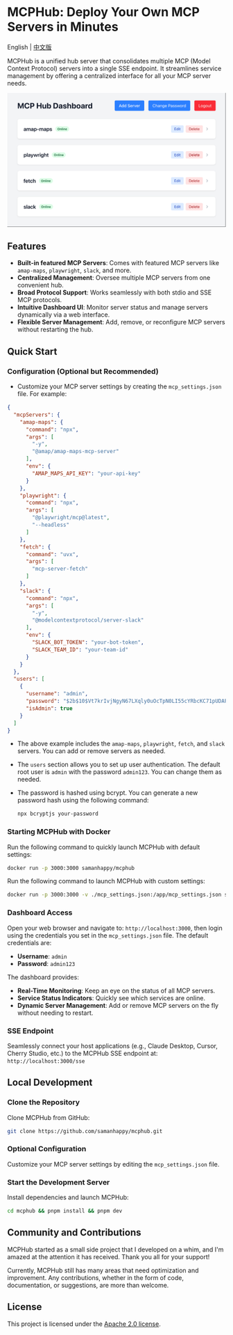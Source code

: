 # MCPHub: Deploy Your Own MCP Servers in Minutes

English | [中文版](README.zh.md)

MCPHub is a unified hub server that consolidates multiple MCP (Model Context Protocol) servers into a single SSE endpoint. It streamlines service management by offering a centralized interface for all your MCP server needs.

![Dashboard Preview](assets/dashboard.png)

## Features

- **Built-in featured MCP Servers**: Comes with featured MCP servers like `amap-maps`, `playwright`, `slack`, and more.
- **Centralized Management**: Oversee multiple MCP servers from one convenient hub.
- **Broad Protocol Support**: Works seamlessly with both stdio and SSE MCP protocols.
- **Intuitive Dashboard UI**: Monitor server status and manage servers dynamically via a web interface.
- **Flexible Server Management**: Add, remove, or reconfigure MCP servers without restarting the hub.

## Quick Start

### Configuration (Optional but Recommended)

- Customize your MCP server settings by creating the `mcp_settings.json` file. For example:
```json
{
  "mcpServers": {
    "amap-maps": {
      "command": "npx",
      "args": [
        "-y",
        "@amap/amap-maps-mcp-server"
      ],
      "env": {
        "AMAP_MAPS_API_KEY": "your-api-key"
      }
    },
    "playwright": {
      "command": "npx",
      "args": [
        "@playwright/mcp@latest",
        "--headless"
      ]
    },
    "fetch": {
      "command": "uvx",
      "args": [
        "mcp-server-fetch"
      ]
    },
    "slack": {
      "command": "npx",
      "args": [
        "-y",
        "@modelcontextprotocol/server-slack"
      ],
      "env": {
        "SLACK_BOT_TOKEN": "your-bot-token",
        "SLACK_TEAM_ID": "your-team-id"
      }
    }
  },
  "users": [
    {
      "username": "admin",
      "password": "$2b$10$Vt7krIvjNgyN67LXqly0uOcTpN0LI55cYRbcKC71pUDAP0nJ7RPa.",
      "isAdmin": true
    }
  ]
}
```

- The above example includes the `amap-maps`, `playwright`, `fetch`, and `slack` servers. You can add or remove servers as needed.
- The `users` section allows you to set up user authentication. The default root user is `admin` with the password `admin123`. You can change them as needed.
- The password is hashed using bcrypt. You can generate a new password hash using the following command:

  ```bash
  npx bcryptjs your-password
  ```

### Starting MCPHub with Docker

Run the following command to quickly launch MCPHub with default settings:

```bash
docker run -p 3000:3000 samanhappy/mcphub
```

Run the following command to launch MCPHub with custom settings:

```bash
docker run -p 3000:3000 -v ./mcp_settings.json:/app/mcp_settings.json samanhappy/mcphub
```

### Dashboard Access

Open your web browser and navigate to: `http://localhost:3000`, then login using the credentials you set in the `mcp_settings.json` file.
The default credentials are:
- **Username**: `admin`
- **Password**: `admin123`

The dashboard provides:
- **Real-Time Monitoring**: Keep an eye on the status of all MCP servers.
- **Service Status Indicators**: Quickly see which services are online.
- **Dynamic Server Management**: Add or remove MCP servers on the fly without needing to restart.

### SSE Endpoint

Seamlessly connect your host applications (e.g., Claude Desktop, Cursor, Cherry Studio, etc.) to the MCPHub SSE endpoint at: `http://localhost:3000/sse`

## Local Development

### Clone the Repository

Clone MCPHub from GitHub:

```bash
git clone https://github.com/samanhappy/mcphub.git
```

### Optional Configuration

Customize your MCP server settings by editing the `mcp_settings.json` file.

### Start the Development Server

Install dependencies and launch MCPHub:

```bash
cd mcphub && pnpm install && pnpm dev
```

## Community and Contributions

MCPHub started as a small side project that I developed on a whim, and I'm amazed at the attention it has received. Thank you all for your support! 

Currently, MCPHub still has many areas that need optimization and improvement. Any contributions, whether in the form of code, documentation, or suggestions, are more than welcome.

## License

This project is licensed under the [Apache 2.0 license](LICENSE).
